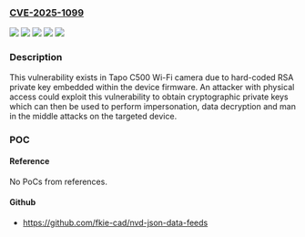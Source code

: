 ### [CVE-2025-1099](https://cve.mitre.org/cgi-bin/cvename.cgi?name=CVE-2025-1099)
![](https://img.shields.io/static/v1?label=Product&message=Tapo%20C500%20V1%20Wi-Fi%20Camera&color=blue)
![](https://img.shields.io/static/v1?label=Product&message=Tapo%20C500%20V2%20Wi-Fi%20Camera&color=blue)
![](https://img.shields.io/static/v1?label=Version&message=%3D%20%3C%3D1.0.2%20&color=brighgreen)
![](https://img.shields.io/static/v1?label=Version&message=%3D%20%3C%3D1.1.4%20&color=brighgreen)
![](https://img.shields.io/static/v1?label=Vulnerability&message=CWE-321%3A%20Use%20of%20Hard-coded%20Cryptographic%20Key&color=brighgreen)

### Description

This vulnerability exists in Tapo C500 Wi-Fi camera due to hard-coded RSA private key embedded within the device firmware. An attacker with physical access could exploit this vulnerability to obtain cryptographic private keys which can then be used to perform impersonation, data decryption and man in the middle attacks on the targeted device.

### POC

#### Reference
No PoCs from references.

#### Github
- https://github.com/fkie-cad/nvd-json-data-feeds

